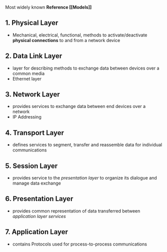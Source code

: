 Most widely known **Reference [[Models]]** 

## 1. Physical Layer
- Mechanical, electrical, functional, methods to activate/deactivate **physical connections** to and from a network device

## 2. Data Link Layer
- layer for describing methods to exchange data between devices over a common media
- Ethernet layer

## 3. Network Layer
- provides services to exchange data between end devices over a network
- IP Addressing
## 4. Transport Layer
- defines services to segment, transfer and reassemble data for individual communications

## 5. Session Layer
- provides service to the *presentation layer* to organize its dialogue and manage data exchange 

## 6. Presentation Layer
- provides common representation of data transferred between *application layer services*

## 7. Application Layer
- contains Protocols used for process-to-process communications